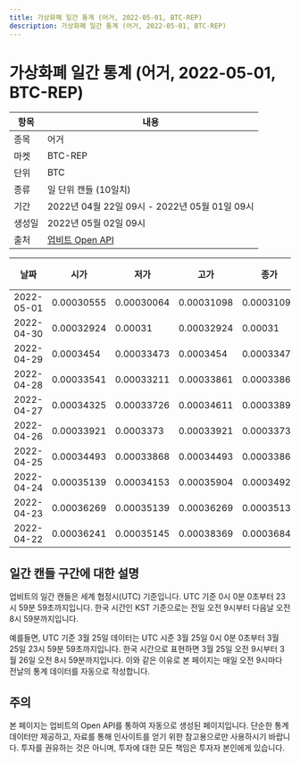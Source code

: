 ```yaml
---
title: 가상화폐 일간 통계 (어거, 2022-05-01, BTC-REP)
description: 가상화폐 일간 통계 (어거, 2022-05-01, BTC-REP)
---
```



가상화폐 일간 통계 (어거, 2022-05-01, BTC-REP)
===

|항목|내용|
|--|--|
|종목|어거|
|마켓|BTC-REP|
|단위|BTC|
|종류|일 단위 캔들 (10일치)|
|기간|2022년 04월 22일 09시 - 2022년 05월 01일 09시|
|생성일|2022년 05월 02일 09시|
|출처|[업비트 Open API](https://docs.upbit.com)|


|날짜|시가|저가|고가|종가|비고|
|--|--|--|--|--|--|
|2022-05-01|0.00030555|0.00030064|0.00031098|0.00031098|    |
|2022-04-30|0.00032924|0.00031|0.00032924|0.00031|    |
|2022-04-29|0.0003454|0.00033473|0.0003454|0.00033473|    |
|2022-04-28|0.00033541|0.00033211|0.00033861|0.00033861|    |
|2022-04-27|0.00034325|0.00033726|0.00034611|0.00033893|    |
|2022-04-26|0.00033921|0.0003373|0.00033921|0.0003373|    |
|2022-04-25|0.00034493|0.00033868|0.00034493|0.00033868|    |
|2022-04-24|0.00035139|0.00034153|0.00035904|0.00034928|    |
|2022-04-23|0.00036269|0.00035139|0.00036269|0.00035139|    |
|2022-04-22|0.00036241|0.00035145|0.00038369|0.00036848|    |


일간 캔들 구간에 대한 설명
---


업비트의 일간 캔들은 세계 협정시(UTC) 기준입니다. 
UTC 기준 0시 0분 0초부터 23시 59분 59초까지입니다. 
한국 시간인 KST 기준으로는 전일 오전 9시부터 다음날 오전 8시 59분까지입니다. 


예를들면, UTC 기준 3월 25일 데이터는 UTC 시준 3월 25일 0시 0분 0초부터 3월 25일 23시 59분 59초까지입니다. 
한국 시간으로 표현하면 3월 25일 오전 9시부터 3월 26일 오전 8시 59분까지입니다. 
이와 같은 이유로 본 페이지는 매일 오전 9시마다 전날의 통계 데이터를 자동으로 작성합니다. 


주의
---


본 페이지는 업비트의 Open API를 통하여 자동으로 생성된 페이지입니다. 
단순한 통계 데이터만 제공하고, 자료를 통해 인사이트를 얻기 위한 참고용으로만 사용하시기 바랍니다. 
투자를 권유하는 것은 아니며, 투자에 대한 모든 책임은 투자자 본인에게 있습니다. 
